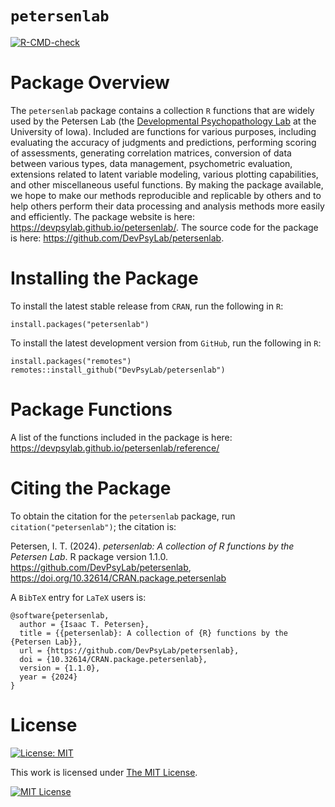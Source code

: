# `petersenlab`

<!-- badges: start -->
  [![R-CMD-check](https://github.com/DevPsyLab/petersenlab/actions/workflows/R-CMD-check.yaml/badge.svg)](https://github.com/DevPsyLab/petersenlab/actions/workflows/R-CMD-check.yaml)
  <!-- badges: end -->

# Package Overview

The `petersenlab` package contains a collection `R` functions that are widely used by the Petersen Lab (the [Developmental Psychopathology Lab](https://developmental-psychopathology.lab.uiowa.edu) at the University of Iowa).
Included are functions for various purposes, including evaluating the accuracy of judgments and predictions, performing scoring of assessments, generating correlation matrices, conversion of data between various types, data management, psychometric evaluation, extensions related to latent variable modeling, various plotting capabilities, and other miscellaneous useful functions.
By making the package available, we hope to make our methods reproducible and replicable by others and to help others perform their data processing and analysis methods more easily and efficiently.
The package website is here: https://devpsylab.github.io/petersenlab/.
The source code for the package is here: https://github.com/DevPsyLab/petersenlab.

# Installing the Package

To install the latest stable release from `CRAN`, run the following in `R`:

```
install.packages("petersenlab")
```

To install the latest development version from `GitHub`, run the following in `R`:

```
install.packages("remotes")
remotes::install_github("DevPsyLab/petersenlab")
```

# Package Functions

A list of the functions included in the package is here: https://devpsylab.github.io/petersenlab/reference/

# Citing the Package

To obtain the citation for the `petersenlab` package, run `citation("petersenlab")`; the citation is:

Petersen, I. T. (2024). *petersenlab: A collection of R functions by the Petersen Lab*. R package version 1.1.0. https://github.com/DevPsyLab/petersenlab, https://doi.org/10.32614/CRAN.package.petersenlab

A `BibTeX` entry for `LaTeX` users is:
```
@software{petersenlab,
  author = {Isaac T. Petersen},
  title = {{petersenlab}: A collection of {R} functions by the {Petersen Lab}},
  url = {https://github.com/DevPsyLab/petersenlab},
  doi = {10.32614/CRAN.package.petersenlab},
  version = {1.1.0},
  year = {2024}
}
```

# License

[![License: MIT][mit-shield]][mit]

This work is licensed under [The MIT License][mit].

[![MIT License][mit-image]][mit]

[mit]: https://opensource.org/licenses/MIT
[mit-image]: https://upload.wikimedia.org/wikipedia/commons/0/0b/License_icon-mit-2.svg
[mit-shield]: https://img.shields.io/badge/License-MIT-blue.svg
